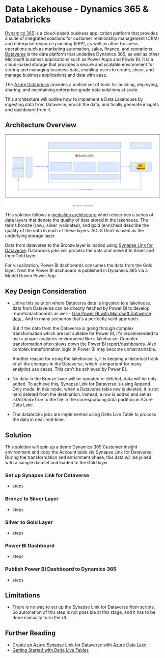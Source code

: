 # Data Lakehouse - Dynamics 365 & Databricks

[Dynamics 365](https://learn.microsoft.com/en-us/dynamics365/) is a cloud-based business application platform that provides a suite of integrated solutions for customer relationship management (CRM) and enterprise resource planning (ERP), as well as other business operations such as marketing automation, sales, finance, and operations. [Dataverse](https://learn.microsoft.com/en-us/power-apps/maker/data-platform/data-platform-intro) is the data platform that underlies Dynamics 365, as well as other Microsoft business applications such as Power Apps and Power BI. It is a cloud-based storage that provides a secure and scalable environment for storing and managing business data, enabling users to create, share, and manage business applications and data with ease.

The [Azure Databricks](https://learn.microsoft.com/en-us/azure/databricks/introduction/) provides a unified set of tools for building, deploying, sharing, and maintaining enterprise-grade data solutions at scale.

This architecture will outline how to implement a Data Lakehouse by ingesting data from Dataverse, enrich the data, and finally generate insights and dashboard from it.

## Architecture Overview

![Analytics via Synapse Link and Azure Databricks](../../images/analytics-dyn365-databricks.drawio.svg)

This solution follows a [medallion architecture](https://learn.microsoft.com/en-us/azure/databricks/lakehouse/medallion) which describes a series of data layers that denote the quality of data stored in the lakehouse. The terms bronze (raw), silver (validated), and gold (enriched) describe the quality of the data in each of these layers. ADLS Gen2 is used as the underlying storage layer.

Data from dataverse to the Bronze layer is loaded using [Synapse Link for Dataverse](https://learn.microsoft.com/en-us/power-apps/maker/data-platform/export-to-data-lake). Databricks jobs will process the data and move it to Silver and then Gold layer.

For visualization, Power BI dashboards consumes the data from the Gold layer. Next the Power BI dashboard is published in Dynamics 365 via a Model Driven Power App.

## Key Design Consideration

- Unlike this solution where Dataverse data is ingested to a lakehouse, data from Dataverse can be directly fetched by Power BI to develop reports/dashboards as well - [Use Power BI with Microsoft Dataverse data
](https://learn.microsoft.com/en-us/power-apps/maker/data-platform/use-powerbi-dataverse). And in many scenarios that's a perfectly valid approach.

    But if the data from the Dataverse is going through complex transformation which are not suitable for Power BI, it's recommended to use a proper analytics environment like a lakehouse. Complex transformation often slows down the Power BI report/dashboards. Also complex transformation logic in Power BI may become unmaintainable.

    Another reason for using the lakehouse is, it is keeping a historical track of all the changes in the Dataverse, which is important for many analytics use cases. This can't be achieved by Power BI.

- No data in the Bronze layer will be updated or deleted, data will be only added. To achieve this, Synapse Link for Dataverse is using Append Only mode. In this mode, when a Dataverse table row is deleted, it is not hard deleted from the destination. Instead, a row is added and set as *isDeleted=True* to the file in the corresponding data partition in Azure Data Lake.

- The databricks jobs are implemented using Delta Live Table to process the data in near real-time.

## Solution

This solution will spin up a demo Dynamics 365 Customer Insight environment and copy the Account table via Synapse Link for Dataverse. During the transformation and enrichment phase, this data will be joined with a sample dataset and loaded to the Gold layer.

### Set up Synapse Link for Dataverse

- steps

### Bronze to Silver Layer

- steps

### Silver to Gold Layer

- steps

### Power BI Dashboard

- steps

### Publish Power BI Dashboard to Dynamics 365

- steps

## Limitations

- There is no way to set up the Synapse Link for Dataverse from scripts. So automation of this step is not possible at this stage, and it has to be done manually form the UI.

## Further Reading

- [Create an Azure Synapse Link for Dataverse with Azure Data Lake
](https://learn.microsoft.com/en-us/power-apps/maker/data-platform/azure-synapse-link-data-lake)
- [Getting Started with Delta Live Tables
](https://www.databricks.com/discover/pages/getting-started-with-delta-live-tables)